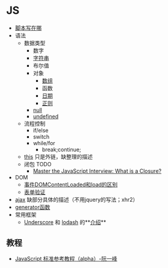 # JS
* [脚本写在哪](place.md)
* 语法
	* 数据类型
		* 数字
		* [字符串](grammar/string)
		* 布尔值
		* 对象
			* [数组](grammar/array)
			* 函数
			* [日期](grammar/date)
			* [正则](reg-reference.md)
		* [null](https://developer.mozilla.org/en-US/docs/Web/JavaScript/Reference/Global_Objects/null)
		* [undefined](https://developer.mozilla.org/en-US/docs/Web/JavaScript/Reference/Global_Objects/undefined)
	* 流程控制
		* if/else
		* switch
		* while/for
			* break;continue;
	* [this](http://www.cnblogs.com/Wayou/p/all-this.html) 只是外链，缺整理的描述
	* 闭包 TODO
		* [Master the JavaScript Interview: What is a Closure?](https://medium.com/javascript-scene/master-the-javascript-interview-what-is-a-closure-b2f0d2152b36)
* DOM
	* [事件DOMContentLoaded和load的区别](dom-content-loaded-vs-load.md)
	* [表单验证](valid-input)
* [ajax](ajax.md) 缺部分具体的描述（不用jquery的写法；xhr2）
* [generator函数](generator)
* 常用框架
	* [Underscore](http://underscorejs.org/) 和 [lodash](https://lodash.com/) 的**[介绍](underscore-and-lodash)**

## 教程
* [JavaScript 标准参考教程（alpha）-阮一峰](http://javascript.ruanyifeng.com/)
